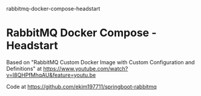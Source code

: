 rabbitmq-docker-compose-headstart
# RabbitMQ Docker Compose - Headstart

Based on "RabbitMQ Custom Docker Image with Custom Configuration and Definitions" at https://www.youtube.com/watch?v=I8QHPfMhqAU&feature=youtu.be

Code at https://github.com/ekim197711/springboot-rabbitmq

